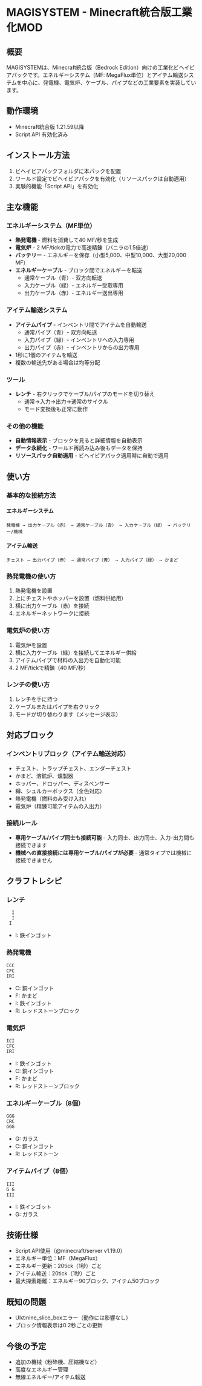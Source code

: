 # MAGISYSTEM - Minecraft統合版工業化MOD

## 概要
MAGISYSTEMは、Minecraft統合版（Bedrock Edition）向けの工業化ビヘイビアパックです。エネルギーシステム（MF: MegaFlux単位）とアイテム輸送システムを中心に、発電機、電気炉、ケーブル、パイプなどの工業要素を実装しています。

## 動作環境
- Minecraft統合版 1.21.59以降
- Script API 有効化済み

## インストール方法
1. ビヘイビアパックフォルダに本パックを配置
2. ワールド設定でビヘイビアパックを有効化（リソースパックは自動適用）
3. 実験的機能「Script API」を有効化

## 主な機能

### エネルギーシステム（MF単位）
- **熱発電機** - 燃料を消費して40 MF/秒を生成
- **電気炉** - 2 MF/tickの電力で高速精錬（バニラの1.5倍速）
- **バッテリー** - エネルギーを保存（小型5,000、中型10,000、大型20,000 MF）
- **エネルギーケーブル** - ブロック間でエネルギーを転送
  - 通常ケーブル（青）- 双方向転送
  - 入力ケーブル（緑）- エネルギー受取専用
  - 出力ケーブル（赤）- エネルギー送出専用

### アイテム輸送システム
- **アイテムパイプ** - インベントリ間でアイテムを自動輸送
  - 通常パイプ（青）- 双方向転送
  - 入力パイプ（緑）- インベントリへの入力専用
  - 出力パイプ（赤）- インベントリからの出力専用
- 1秒に1個のアイテムを輸送
- 複数の輸送先がある場合は均等分配

### ツール
- **レンチ** - 右クリックでケーブル/パイプのモードを切り替え
  - 通常→入力→出力→通常のサイクル
  - モード変換後も正常に動作

### その他の機能
- **自動情報表示** - ブロックを見ると詳細情報を自動表示
- **データ永続化** - ワールド再読み込み後もデータを保持
- **リソースパック自動適用** - ビヘイビアパック適用時に自動で適用

## 使い方

### 基本的な接続方法

#### エネルギーシステム
```
発電機 → 出力ケーブル（赤） → 通常ケーブル（青） → 入力ケーブル（緑） → バッテリー/機械
```

#### アイテム輸送
```
チェスト → 出力パイプ（赤） → 通常パイプ（青） → 入力パイプ（緑） → かまど
```

### 熱発電機の使い方
1. 熱発電機を設置
2. 上にチェストやホッパーを設置（燃料供給用）
3. 横に出力ケーブル（赤）を接続
4. エネルギーネットワークに接続

### 電気炉の使い方
1. 電気炉を設置
2. 横に入力ケーブル（緑）を接続してエネルギー供給
3. アイテムパイプで材料の入出力を自動化可能
4. 2 MF/tickで精錬（40 MF/秒）

### レンチの使い方
1. レンチを手に持つ
2. ケーブルまたはパイプを右クリック
3. モードが切り替わります（メッセージ表示）

## 対応ブロック

### インベントリブロック（アイテム輸送対応）
- チェスト、トラップチェスト、エンダーチェスト
- かまど、溶鉱炉、燻製器
- ホッパー、ドロッパー、ディスペンサー
- 樽、シュルカーボックス（全色対応）
- 熱発電機（燃料のみ受け入れ）
- 電気炉（精錬可能アイテムの入出力）

### 接続ルール
- **専用ケーブル/パイプ同士も接続可能** - 入力同士、出力同士、入力-出力間も接続できます
- **機械への直接接続には専用ケーブル/パイプが必要** - 通常タイプでは機械に接続できません

## クラフトレシピ

### レンチ
```
  I
  I
 I 
```
- I: 鉄インゴット

### 熱発電機
```
CCC
CFC
IRI
```
- C: 銅インゴット
- F: かまど
- I: 鉄インゴット
- R: レッドストーンブロック

### 電気炉
```
ICI
CFC
IRI
```
- I: 鉄インゴット
- C: 銅インゴット
- F: かまど
- R: レッドストーンブロック

### エネルギーケーブル（8個）
```
GGG
CRC
GGG
```
- G: ガラス
- C: 銅インゴット
- R: レッドストーン

### アイテムパイプ（8個）
```
III
G G
III
```
- I: 鉄インゴット
- G: ガラス

## 技術仕様
- Script API使用（@minecraft/server v1.19.0）
- エネルギー単位：MF（MegaFlux）
- エネルギー更新：20tick（1秒）ごと
- アイテム輸送：20tick（1秒）ごと
- 最大探索距離：エネルギー90ブロック、アイテム50ブロック

## 既知の問題
- UIのnine_slice_boxエラー（動作には影響なし）
- ブロック情報表示は0.2秒ごとの更新

## 今後の予定
- 追加の機械（粉砕機、圧縮機など）
- 高度なエネルギー管理
- 無線エネルギー/アイテム転送